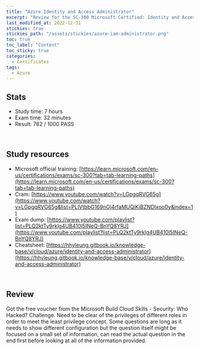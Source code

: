```yaml
---
title: "Azure Identity and Access Administrator"
excerpt: "Review for the SC-300 Microsoft Certified: Identity and Access Administrator Associate certificate"
last_modified_at: 2022-12-31
stickies: true
stickies_path: "/assets/stickies/azure-iam-administrator.png"
toc: true
toc_label: "Content"
toc_sticky: true
categories:
  - Certificates
tags:
  - Azure
---
```


## Stats
- Study time: 7 hours
- Exam time: 32 minutes
- Result: 782 / 1000 PASS

<br>

## Study resources
- Microsoft official training: [https://learn.microsoft.com/en-us/certifications/exams/sc-300?tab=tab-learning-paths](https://learn.microsoft.com/en-us/certifications/exams/sc-300?tab=tab-learning-paths)
- Cram: [https://www.youtube.com/watch?v=LGpgqRVG65g](https://www.youtube.com/watch?v=LGpgqRVG65g&list=PLlVtbbG169nGj4rfaMUQiKiBZNDlxoo0y&index=1)
- Exam dump: [https://www.youtube.com/playlist?list=PLQ2ktTy9rklg4UB410l5INeQ-BnYQ8YRJ](https://www.youtube.com/playlist?list=PLQ2ktTy9rklg4UB410l5INeQ-BnYQ8YRJ)
- Cheatsheet: [https://hhyleung.gitbook.io/knowledge-base/v/cloud/azure/identity-and-access-administrator](https://hhyleung.gitbook.io/knowledge-base/v/cloud/azure/identity-and-access-administrator)

<br>

## Review
Got the free voucher from the Microsoft Build Cloud Skills - Security: Who Hacked? Challenge. Need to be clear of the privileges of different roles in order to meet the least privilege concept. Some questions are long as it needs to show different configuration but the question itself might be focused on a small set of information, can read the actual question in the end first before looking at all of the information provided.

<br>
